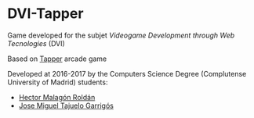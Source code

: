 # DVI-Tapper
Game developed for the subjet *Videogame Development through Web Tecnologies* (DVI)

Based on [Tapper](https://en.wikipedia.org/wiki/Tapper) arcade game

Developed at 2016-2017 by the Computers Science Degree (Complutense University of Madrid) students:

* [Hector Malagón Roldán](https://github.com/HectorMalagon)
* [Jose Miguel Tajuelo Garrigós](https://github.com/J-888)

